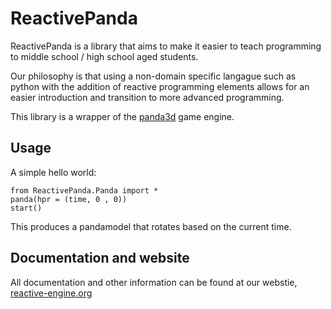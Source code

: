 ReactivePanda
===============
ReactivePanda is a library that aims to make it easier to teach programming to middle school / high school aged students.

Our philosophy is that using a non-domain specific langague such as python with the addition of reactive programming elements allows for an easier introduction and transition to more advanced programming.

This library is a wrapper of the [panda3d](panda3d.org) game engine.

Usage
---
A simple hello world:

    from ReactivePanda.Panda import *
    panda(hpr = (time, 0 , 0))
    start()

This produces a pandamodel that rotates based on the current time.

Documentation and website
---
All documentation and other information can be found at our webstie, [reactive-engine.org](http://www.reactive-engine.org)
